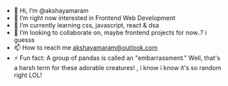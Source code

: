 - 👋 Hi, I’m @akshayamaram
- 👀 I’m right now interested in Frontend Web Development
- 🌱 I’m currently learning css, javascript, react & dsa
- 💞️ I’m looking to collaborate on, maybe frontend projects for now..? i guesss
- 📫 How to reach me akshayamaram@outlook.com
- ⚡ Fun fact: A group of pandas is called an "embarrassment." Well, that's a harsh term for these adorable creatures! , i know i know it's so random right LOL!

<!---
akshayamaram/akshayamaram is a ✨ special ✨ repository because its `README.md` (this file) appears on your GitHub profile.
You can click the Preview link to take a look at your changes.
--->
